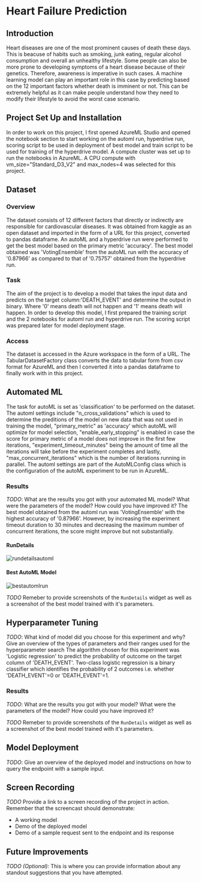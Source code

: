 # Heart Failure Prediction

## Introduction
Heart diseases are one of the most prominent causes of death these days. This is beacuse of habits such as smoking, junk eating, regular alcohol consumption and overall an unhealthy lifestyle. Some people can also be more prone to developing symptoms of a heart disease because of their genetics. Therefore, awareness is imperative in such cases. 
A machine learning model can play an important role in this case by predicting based on the 12 important factors whether death is imminent or not. This can be extremely helpful as it can make people understand how they need to modify their lifestyle to avoid the worst case scenario.

## Project Set Up and Installation
In order to work on this project, I first opened AzureML Studio and opened the notebook section to start working on the automl run, hyperdrive run, scoring script to be used in deployment of best model and train script to be used for training of the hyperdrive model. A compute cluster was set up to run the notebooks in AzureML. A CPU compute with vm_size="Standard_D3_V2" and max_nodes=4 was selected for this project.

## Dataset

### Overview
The dataset consists of 12 different factors that directly or indirectly are responsible for cardiovascular diseases. It was obtained from kaggle as an open dataset and imported in the form of a URL for this project, converted to pandas dataframe. An autoML and a hyperdrive run were performed to get the best model based on the primary metric 'accuracy'. The best model obtained was 'VotingEnsemble' from the autoML run with the accuracy of '0.87966' as compared to that of '0.75757' obtained from the hyperdrive run.

### Task
The aim of the project is to develop a model that takes the input data and predicts on the target column:'DEATH_EVENT' and determine the output in binary. Where '0' means death will not happen and '1' means death will happen. In order to develop this model, I first prepared the training script and the 2 notebooks for automl run and hyperdrive run. The scoring script was prepared later for model deployment stage.

### Access
The dataset is accessed in the Azure workspace in the form of a URL. The TabularDatasetFactory class converts the data to tabular form from csv format for AzureML and then I converted it into a pandas dataframe to finally work with in this project. 

## Automated ML
The task for autoML is set as 'classification' to be performed on the dataset. The automl settings include "n_cross_validations" which is used to determine the preditions of the model on new data that was not used in training the model, "primary_metric" as 'accuracy' which autoML will optimize for model selection, "enable_early_stopping" is enabled in case the score for primary metric of a model does not improve in the first few iterations, "experiment_timeout_minutes" being the amount of time all the iterations will take before the experiment completes and lastly, "max_concurrent_iterations" which is the number of iterations running in parallel.
The automl settings are part of the AutoMLConfig class which is the configuration of the autoML experiment to be run in AzureML.

### Results
*TODO*: What are the results you got with your automated ML model? What were the parameters of the model? How could you have improved it?
The best model obtained from the automl run was 'VotingEnsemble' with the highest accuracy of '0.87966'. However, by increasing the experiment timeout duration to 30 minutes and decreasing the maximum number of concurrent iterations, the score might improve but not substantially.

#### RunDetails
![rundetailsautoml](rundetailsautoml.png)

#### Best AutoML Model 
![bestautomlrun](bestautomlrun.png)


*TODO* Remeber to provide screenshots of the `RunDetails` widget as well as a screenshot of the best model trained with it's parameters.

## Hyperparameter Tuning
*TODO*: What kind of model did you choose for this experiment and why? Give an overview of the types of parameters and their ranges used for the hyperparameter search
The algorithm chosen for this experiment was 'Logistic regression' to predict the probability of outcome on the target column of 'DEATH_EVENT'. Two-class logistic regression is a binary classifier which identifies the probability of 2 outcomes i.e. whether 'DEATH_EVENT'=0 or 'DEATH_EVENT'=1. 



### Results
*TODO*: What are the results you got with your model? What were the parameters of the model? How could you have improved it?

*TODO* Remeber to provide screenshots of the `RunDetails` widget as well as a screenshot of the best model trained with it's parameters.

## Model Deployment
*TODO*: Give an overview of the deployed model and instructions on how to query the endpoint with a sample input.

## Screen Recording
*TODO* Provide a link to a screen recording of the project in action. Remember that the screencast should demonstrate:
- A working model
- Demo of the deployed  model
- Demo of a sample request sent to the endpoint and its response

## Future Improvements
*TODO (Optional):* This is where you can provide information about any standout suggestions that you have attempted.

